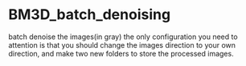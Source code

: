 # BM3D_batch_denoising
batch denoise the images(in gray)
the only configuration you need to attention is that you should change the images direction to your own direction, and make two new folders to store the processed images.
